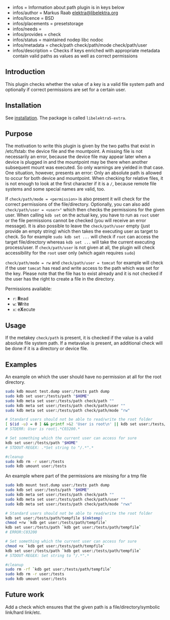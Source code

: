 - infos = Information about path plugin is in keys below
- infos/author = Markus Raab <elektra@libelektra.org>
- infos/licence = BSD
- infos/placements = presetstorage
- infos/needs =
- infos/provides = check
- infos/status = maintained nodep libc nodoc
- infos/metadata = check/path check/path/mode check/path/user
- infos/description = Checks if keys enriched with appropriate metadata contain valid paths as values as well
  as correct permissions

## Introduction

This plugin checks whether the value of a key is a valid file system path and optionally if
correct permissions are set for a certain user.

## Installation

See [installation](/doc/INSTALL.md).
The package is called `libelektra5-extra`.

## Purpose

The motivation to write this plugin is given by the two paths that exist
in /etc/fstab: the device file and the mountpoint. A missing file is
not necessarily an error, because the device file may appear later when
a device is plugged in and the mountpoint may be there when another
subsequent mount was executed. So only warnings are yielded in that
case. One situation, however, presents an error: Only an absolute path
is allowed to occur for both device and mountpoint. When checking for
relative files, it is not enough to look at the first character if it is
a `/`, because remote file systems and some special names are valid, too.

If `check/path/mode = <permission>` is also present it will check for the correct permissions
of the file/directory. Optionally, you can also add `check/path/user = <user>"` which then checks the permissions
for the given user. When calling `kdb set` on the actual key, you have to run as `root` user
or the file permissions cannot be checked (you will receive an error message). It is also possible to leave the
`check/path/user` empty (just provide an empty string) which then takes the executing user as target to check.
So for example `sudo kdb set ...` will check if `root` can access the target file/directory whereas `kdb set ...`
will take the current executing process/user. If `check/path/user` is not given at all, the plugin
will check accessibility for the `root` user only (which again requires `sudo`)

`check/path/mode = rw` and `check/path/user = tomcat` for example will check if the user
`tomcat` has read and write access to the path which was set for the key. Please note that the file has to exist already
and it is not checked if the user has the right to create a file in the directory.

Permissions available:

- `r`: **R**ead
- `w`: **W**rite
- `x`: e**X**ecute

## Usage

If the metakey `check/path` is present, it is checked if the value is a
valid absolute file system path. If a metavalue is present, an additional
check will be done if it is a directory or device file.

## Examples

An example on which the user should have no permission at all for the root directory.

```sh
sudo kdb mount test.dump user:/tests path dump
sudo kdb set user:/tests/path "$HOME"
sudo kdb meta set user:/tests/path check/path ""
sudo kdb meta set user:/tests/path check/path/user ""
sudo kdb meta set user:/tests/path check/path/mode "rw"

# Standard users should not be able to read/write the root folder
[ $(id -u) = 0 ] && printf >&2 'User is root\n' || kdb set user:/tests/path "/root"
# STDERR: User is root|.*C03200.*

# Set something which the current user can access for sure
kdb set user:/tests/path "$HOME"
# STDOUT-REGEX: .*Set string to "/.*".*

#cleanup
sudo kdb rm -r user:/tests
sudo kdb umount user:/tests
```

An example where part of the permissions are missing for a tmp file

```sh
sudo kdb mount test.dump user:/tests path dump
sudo kdb set user:/tests/path "$HOME"
sudo kdb meta set user:/tests/path check/path ""
sudo kdb meta set user:/tests/path check/path/user ""
sudo kdb meta set user:/tests/path check/path/mode "rwx"

# Standard users should not be able to read/write the root folder
kdb set user:/tests/path/tempfile $(mktemp)
chmod +rw `kdb get user:/tests/path/tempfile`
kdb set user:/tests/path `kdb get user:/tests/path/tempfile`
# ERROR:C03200

# Set something which the current user can access for sure
chmod +x `kdb get user:/tests/path/tempfile`
kdb set user:/tests/path `kdb get user:/tests/path/tempfile`
# STDOUT-REGEX: Set string to "/.*".*

#cleanup
sudo rm -rf `kdb get user:/tests/path/tempfile`
sudo kdb rm -r user:/tests
sudo kdb umount user:/tests
```

## Future work

Add a check which ensures that the given path is a file/directory/symbolic link/hard link/etc.
